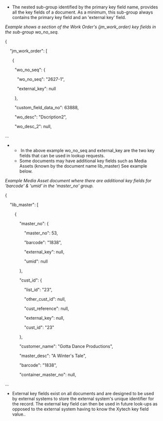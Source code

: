 
-   The nested sub-group identified by the primary key field name, provides all the key fields of a document. As a minimum, this sub-group always contains the primary key field and an 'external key' field.

_Example shows a section of the Work Order's (jm\_work\_order) key fields in the sub-group wo\_no\_seq._

{

    "jm\_work\_order": \[

      {

        "wo\_no\_seq": {

          "wo\_no\_seq": "2627-1",

          "external\_key": null

        },

        "custom\_field\_data\_no": 63888,

        "wo\_desc": "Dscription2",

        "wo\_desc\_2": null,

...

-   -    In the above example wo\_no\_seq and external\_key are the two key fields that can be used in lookup requests.
    -   Some documents may have additional key fields such as Media Assets (known by the document name lib\_master) See example below.

_Example Media Asset document where there are additional key fields for 'barcode' & 'umid' in the 'master\_no' group._

{

    "lib\_master": \[

        {

            "master\_no": {

                "master\_no": 53,

                "barcode": "1838",

                "external\_key": null,

                "umid": null

            },

            "cust\_id": {

                "list\_id": "23",

                "other\_cust\_id": null,

                "cust\_reference": null,

                "external\_key": null,

                "cust\_id": "23"

            },

            "customer\_name": "Gotta Dance Productions",

            "master\_desc": "A Winter's Tale",

            "barcode": "1838",

            "container\_master\_no": null,

...

-   External key fields exist on all documents and are designed to be used by external systems to store the external system's unique identifier for the record. The external key field can then be used in future look-ups as opposed to the external system having to know the Xytech key field value..